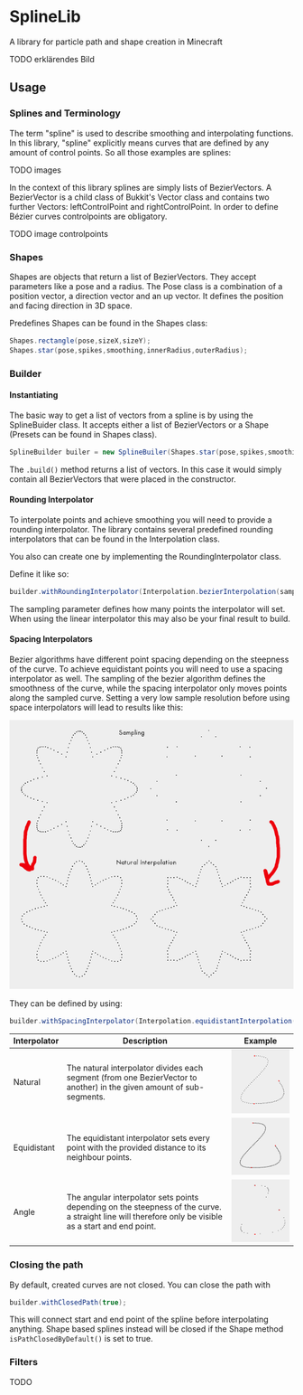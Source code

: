# SplineLib

A library for particle path and shape creation in Minecraft

TODO erklärendes Bild

## Usage

### Splines and Terminology

The term "spline" is used to describe smoothing and interpolating functions. In this library, "spline" explicitly means
curves that are defined by any amount of control points. So all those examples are splines:

TODO images

In the context of this library splines are simply lists of BezierVectors. A BezierVector is a child class of Bukkit's
Vector class and contains two further Vectors: leftControlPoint and rightControlPoint. In order to define Bézier curves
controlpoints are obligatory.

TODO image controlpoints

### Shapes

Shapes are objects that return a list of BezierVectors. They accept parameters like a pose and a radius. The Pose class
is a combination of a position vector, a direction vector and an up vector. It defines the position and facing direction
in 3D space.

Predefines Shapes can be found in the Shapes class:

```java
Shapes.rectangle(pose,sizeX,sizeY);
Shapes.star(pose,spikes,smoothing,innerRadius,outerRadius);
```

### Builder

#### Instantiating

The basic way to get a list of vectors from a spline is by using the SplineBuider class. It accepts either a list of
BezierVectors or a Shape (Presets can be found in Shapes class).

```java
SplineBuilder builer = new SplineBuiler(Shapes.star(pose,spikes,smoothing,innerRadius,outerRadius));
```

The `.build()` method returns a list of vectors. In this case it would simply contain all BezierVectors that were placed
in the constructor.

#### Rounding Interpolator

To interpolate points and achieve smoothing you will need to provide a rounding interpolator. The library contains
several predefined rounding interpolators that can be found in the Interpolation class.

You also can create one by implementing the RoundingInterpolator class.

Define it like so:

```java
builder.withRoundingInterpolator(Interpolation.bezierInterpolation(sampling));
```

The sampling parameter defines how many points the interpolator will set. When using the linear interpolator this may
also be your final result to build.

#### Spacing Interpolators

Bezier algorithms have different point spacing depending on the steepness of the curve. To achieve equidistant points
you will need to use a spacing interpolator as well. The sampling of the bezier algorithm defines the smoothness of the
curve, while the spacing interpolator only moves points along the sampled curve. Setting a very low sample resolution
before using space interpolators will lead to results like this:

![Sampling](images/interpolation_sampling.png)

They can be defined by using:
```java
builder.withSpacingInterpolator(Interpolation.equidistantInterpolation(distance));
```

Interpolator | Description | Example
--- | --- | ---
Natural | The natural interpolator divides each segment (from one BezierVector to another) in the given amount of sub-segments. | ![natural](images/interpolation_natural.png)
Equidistant | The equidistant interpolator sets every point with the provided distance to its neighbour points. | ![equidistant](images/interpolation_equidistant.png)
Angle | The angular interpolator sets points depending on the steepness of the curve. a straight line will therefore only be visible as a start and end point. | ![angular](images/interpolation_angular.png)


### Closing the path

By default, created curves are not closed. You can close the path with
```java
builder.withClosedPath(true);
```
This will connect start and end point of the spline before interpolating anything.
Shape based splines instead will be closed if the Shape method `isPathClosedByDefault()`
is set to true.

### Filters

TODO